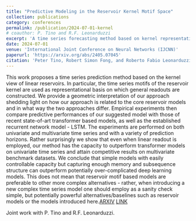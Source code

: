 ```yaml
---
title: "Predictive Modeling in the Reservoir Kernel Motif Space"
collection: publications
category: conferences
permalink: /publication/2024-07-01-kernel
# coauthor: P. Tino and R.F. Leonarduzzi
excerpt: 'A time series forecasting method based on kernel representation of linear Echo State Networks.'
date: 2024-07-01
venue: 'International Joint Conference on Neural Networks (IJCNN)'
paperurl: 'https://arxiv.org/abs/2405.07045'
citation: 'Peter Tino, Robert Simon Fong, and Roberto Fabio Leonarduzzi. Predictive Modeling in the Reservoir Kernel Motif Space. In 2024 International Joint Conference on Neural Networks (IJCNN), pages 1–8, 2024'
---
```


This work proposes a time series prediction method based on the kernel view of linear reservoirs. In particular, the time series motifs of the reservoir kernel are used as representational basis on which general readouts are constructed. We provide a geometric interpretation of our approach shedding light on how our approach is related to the core reservoir models and in what way the two approaches differ. Empirical experiments then compare predictive performances of our suggested model with those of recent state-of-art transformer based models, as well as the established recurrent network model - LSTM. The experiments are performed on both univariate and multivariate time series and with a variety of prediction horizons. Rather surprisingly we show that even when linear readout is employed, our method has the capacity to outperform transformer models on univariate time series and attain competitive results on multivariate benchmark datasets. We conclude that simple models with easily controllable capacity but capturing enough memory and subsequence structure can outperform potentially over-complicated deep learning models. This does not mean that reservoir motif based models are preferable to other more complex alternatives - rather, when introducing a new complex time series model one should employ as a sanity check simple, but potentially powerful alternatives/baselines such as reservoir models or the models introduced here.[ARXIV](https://arxiv.org/abs/2405.07045) [LINK](https://ieeexplore.ieee.org/abstract/document/10650380)

Joint work with P. Tino and R.F. Leonarduzzi.